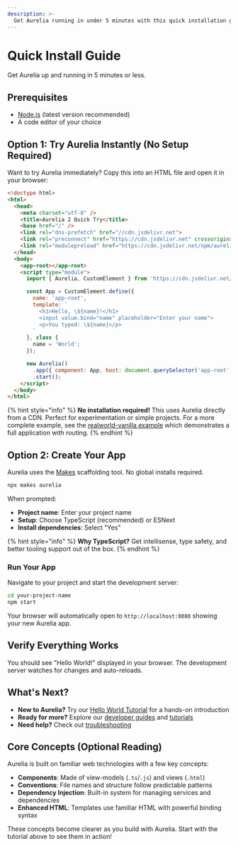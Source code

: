 ```yaml
---
description: >-
  Get Aurelia running in under 5 minutes with this quick installation guide.
---
```


# Quick Install Guide

Get Aurelia up and running in 5 minutes or less.

## Prerequisites

- [Node.js](https://nodejs.org/en/) (latest version recommended)
- A code editor of your choice

## Option 1: Try Aurelia Instantly (No Setup Required)

Want to try Aurelia immediately? Copy this into an HTML file and open it in your browser:

```html
<!doctype html>
<html>
  <head>
    <meta charset="utf-8" />
    <title>Aurelia 2 Quick Try</title>
    <base href="/" />
    <link rel="dns-prefetch" href="//cdn.jsdelivr.net">
    <link rel="preconnect" href="https://cdn.jsdelivr.net" crossorigin>
    <link rel="modulepreload" href="https://cdn.jsdelivr.net/npm/aurelia@latest/+esm" crossorigin fetchpriority="high">
  </head>
  <body>
    <app-root></app-root>
    <script type="module">
      import { Aurelia, CustomElement } from 'https://cdn.jsdelivr.net/npm/aurelia@latest/+esm';

      const App = CustomElement.define({
        name: 'app-root',
        template: `
          <h1>Hello, \${name}!</h1>
          <input value.bind="name" placeholder="Enter your name">
          <p>You typed: \${name}</p>
        `
      }, class {
        name = 'World';
      });

      new Aurelia()
        .app({ component: App, host: document.querySelector('app-root') })
        .start();
    </script>
  </body>
</html>
```

{% hint style="info" %}
**No installation required!** This uses Aurelia directly from a CDN. Perfect for experimentation or simple projects. For a more complete example, see the [realworld-vanilla example](https://github.com/aurelia/aurelia/tree/master/examples/realworld-vanilla) which demonstrates a full application with routing.
{% endhint %}

## Option 2: Create Your App

Aurelia uses the [Makes](https://www.npmjs.com/package/makes) scaffolding tool. No global installs required.

```bash
npx makes aurelia
```

When prompted:
- **Project name**: Enter your project name
- **Setup**: Choose TypeScript (recommended) or ESNext  
- **Install dependencies**: Select "Yes"

{% hint style="info" %}
**Why TypeScript?** Get intellisense, type safety, and better tooling support out of the box.
{% endhint %}

### Run Your App

Navigate to your project and start the development server:

```bash
cd your-project-name
npm start
```

Your browser will automatically open to `http://localhost:8080` showing your new Aurelia app.

## Verify Everything Works

You should see "Hello World!" displayed in your browser. The development server watches for changes and auto-reloads.

## What's Next?

- **New to Aurelia?** Try our [Hello World Tutorial](quick-start-guide/) for a hands-on introduction
- **Ready for more?** Explore our [developer guides](../developer-guides/README.md) and [tutorials](../tutorials/README.md)
- **Need help?** Check out [troubleshooting](../developer-guides/debugging-and-troubleshooting.md)

## Core Concepts (Optional Reading)

Aurelia is built on familiar web technologies with a few key concepts:

- **Components**: Made of view-models (`.ts`/`.js`) and views (`.html`)
- **Conventions**: File names and structure follow predictable patterns
- **Dependency Injection**: Built-in system for managing services and dependencies
- **Enhanced HTML**: Templates use familiar HTML with powerful binding syntax

These concepts become clearer as you build with Aurelia. Start with the tutorial above to see them in action!
